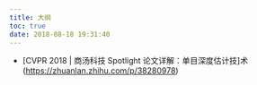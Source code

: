 ```yaml
---
title: 大纲
toc: true
date: 2018-08-18 19:31:40
---
```








- [CVPR 2018 | 商汤科技 Spotlight 论文详解：单目深度估计技]术(https://zhuanlan.zhihu.com/p/38280978)
